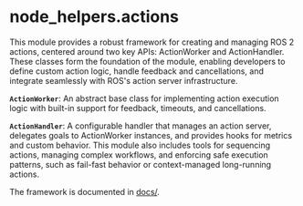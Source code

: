# node_helpers.actions

This module provides a robust framework for creating and managing ROS 2 actions, centered around two key APIs: ActionWorker and ActionHandler. These classes form the foundation of the module, enabling developers to define custom action logic, handle feedback and cancellations, and integrate seamlessly with ROS's action server infrastructure.

**`ActionWorker`**:
An abstract base class for implementing action execution logic with built-in support for feedback, timeouts, and cancellations.


**`ActionHandler`**:
A configurable handler that manages an action server, delegates goals to ActionWorker instances, and provides hooks for metrics and custom behavior.
This module also includes tools for sequencing actions, managing complex workflows, and enforcing safe execution patterns, such as fail-fast behavior or context-managed long-running actions.


The framework is documented in [docs/](../../../../docs/actions.rst).
